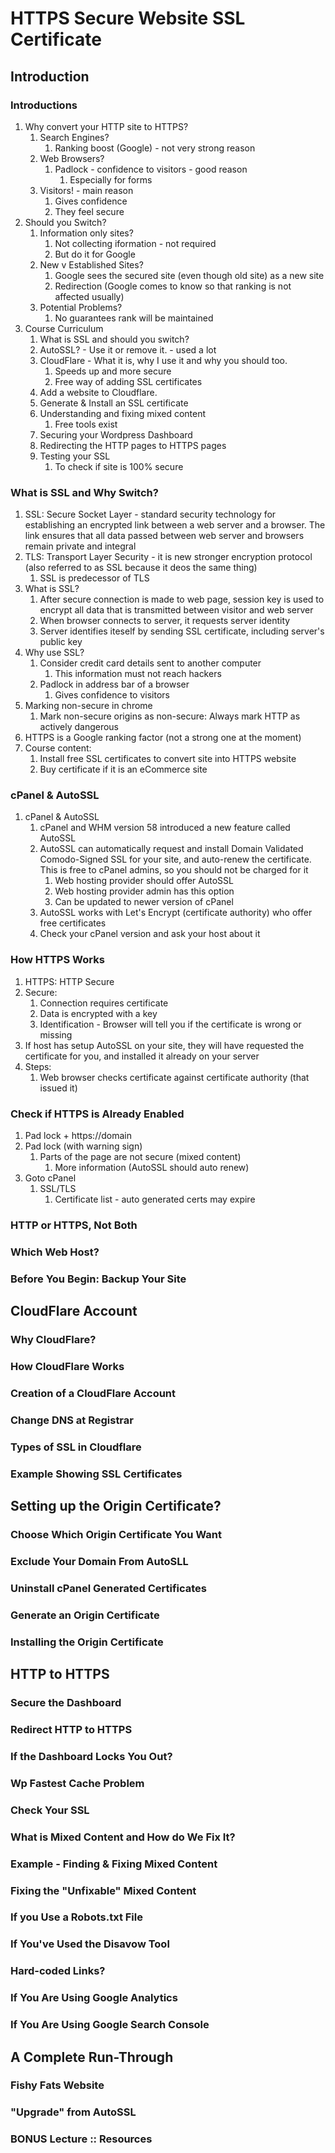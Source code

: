 # HTTPS Secure Website SSL Certificate #
## Introduction ##
### Introductions ###
1. Why convert your HTTP site to HTTPS?
	1. Search Engines?
		1. Ranking boost (Google) - not very strong reason
	2. Web Browsers?
		1. Padlock - confidence to visitors - good reason
			1. Especially for forms
	3. Visitors! - main reason
		1. Gives confidence
		2. They feel secure
2. Should you Switch?
	1. Information only sites?
		1. Not collecting iformation - not required
		2. But do it for Google
	2. New v Established Sites?
		1. Google sees the secured site (even though old site) as a new site
		2. Redirection (Google comes to know so that ranking is not affected usually)
	3. Potential Problems?
		1. No guarantees rank will be maintained
3. Course Curriculum
	1. What is SSL and should you switch?
	2. AutoSSL? - Use it or remove it. - used a lot
	3. CloudFlare - What it is, why I use it and why you should too.
		1. Speeds up and more secure
		2. Free way of adding SSL certificates
	4. Add a website to Cloudflare.
	5. Generate & Install an SSL certificate
	6. Understanding and fixing mixed content
		1. Free tools exist
	7. Securing your Wordpress Dashboard
	8. Redirecting the HTTP pages to HTTPS pages
	9. Testing your SSL
		1. To check if site is 100% secure

### What is SSL and Why Switch? ###
1. SSL: Secure Socket Layer - standard security technology for establishing an encrypted link between a web server and a browser. The link ensures that all data passed between web server and browsers remain private and integral
2. TLS: Transport Layer Security - it is new stronger encryption protocol (also referred to as SSL because it deos the same thing)
	1. SSL is predecessor of TLS
3. What is SSL?
	1. After secure connection is made to web page, session key is used to encrypt all data that is transmitted between visitor and web server
	2. When browser connects to server, it requests server identity
	3. Server identifies iteself by sending SSL certificate, including server's public key
4. Why use SSL?
	1. Consider credit card details sent to another computer
		1. This information must not reach hackers
	2. Padlock in address bar of a browser
		1. Gives confidence to visitors
5. Marking non-secure in chrome
	1. Mark non-secure origins as non-secure: Always mark HTTP as actively dangerous
6. HTTPS is a Google ranking factor (not a strong one at the moment)
7. Course content:
	1. Install free SSL certificates to convert site into HTTPS website
	2. Buy certificate if it is an eCommerce site

### cPanel & AutoSSL ###
1. cPanel & AutoSSL
	1. cPanel and WHM version 58 introduced a new feature called AutoSSL
	2. AutoSSL can automatically request and install Domain Validated Comodo-Signed SSL for your site, and auto-renew the certificate. This is free to cPanel admins, so you should not be charged for it
		1. Web hosting provider should offer AutoSSL
		2. Web hosting provider admin has this option
		3. Can be updated to newer version of cPanel
	3. AutoSSL works with Let's Encrypt (certificate authority) who offer free certificates
	4. Check your cPanel version and ask your host about it

### How HTTPS Works ###
1. HTTPS: HTTP Secure
2. Secure:
	1. Connection requires certificate
	2. Data is encrypted with a key
	3. Identification - Browser will tell you if the certificate is wrong or missing
3. If host has setup AutoSSL on your site, they will have requested the certificate for you, and installed it already on your server
4. Steps:
	1. Web browser checks certificate against certificate authority (that issued it)

### Check if HTTPS is Already Enabled ###
1. Pad lock + https://domain
2. Pad lock (with warning sign)
	1. Parts of the page are not secure (mixed content)
		1. More information (AutoSSL should auto renew)
3. Goto cPanel
	1. SSL/TLS
		1. Certificate list - auto generated certs may expire

### HTTP or HTTPS, Not Both ###
### Which Web Host? ###
### Before You Begin: Backup Your Site ###

## CloudFlare Account ##
### Why CloudFlare? ###
### How CloudFlare Works ###
### Creation of a CloudFlare Account ###
### Change DNS at Registrar ###
### Types of SSL in Cloudflare ###
### Example Showing SSL Certificates ###

## Setting up the Origin Certificate? ##
### Choose Which Origin Certificate You Want ###
### Exclude Your Domain From AutoSLL ###
### Uninstall cPanel Generated Certificates ###
### Generate an Origin Certificate ###
### Installing the Origin Certificate ###

## HTTP to HTTPS ##
### Secure the Dashboard ###
### Redirect HTTP to HTTPS ###
### If the Dashboard Locks You Out? ###
### Wp Fastest Cache Problem ###
### Check Your SSL ###
### What is Mixed Content and How do We Fix It? ###
### Example - Finding & Fixing Mixed Content ###
### Fixing the "Unfixable" Mixed Content ###
### If you Use a Robots.txt File ###
### If You've Used the Disavow Tool ###
### Hard-coded Links? ###
### If You Are Using Google Analytics ###
### If You Are Using Google Search Console ###

## A Complete Run-Through ##
### Fishy Fats Website ###
### "Upgrade" from AutoSSL ###
### BONUS Lecture :: Resources ###